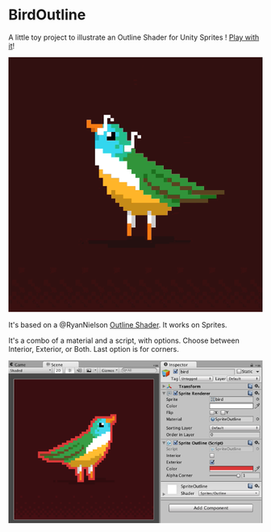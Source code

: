 # BirdOutline
A little toy project to illustrate an Outline Shader for Unity Sprites ! [Play with it](https://charlesboury.itch.io/bird-outline)!

![toy](READMEimages/BirdOutline.gif)


It's based on a @RyanNielson  [Outline Shader](http://nielson.io/2016/04/2d-sprite-outlines-in-unity/).
It works on Sprites.

It's a combo of a material and a script, with options.
Choose between Interior, Exterior, or Both. Last option is for corners.

![components](READMEimages/components.png)